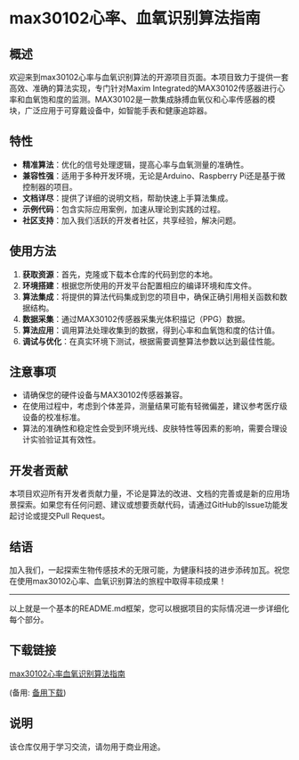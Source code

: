 # max30102心率、血氧识别算法指南

## 概述

欢迎来到max30102心率与血氧识别算法的开源项目页面。本项目致力于提供一套高效、准确的算法实现，专门针对Maxim Integrated的MAX30102传感器进行心率和血氧饱和度的监测。MAX30102是一款集成脉搏血氧仪和心率传感器的模块，广泛应用于可穿戴设备中，如智能手表和健康追踪器。

## 特性

- **精准算法**：优化的信号处理逻辑，提高心率与血氧测量的准确性。
- **兼容性强**：适用于多种开发环境，无论是Arduino、Raspberry Pi还是基于微控制器的项目。
- **文档详尽**：提供了详细的说明文档，帮助快速上手算法集成。
- **示例代码**：包含实际应用案例，加速从理论到实践的过程。
- **社区支持**：加入我们活跃的开发者社区，共享经验，解决问题。

## 使用方法

1. **获取资源**：首先，克隆或下载本仓库的代码到您的本地。
2. **环境搭建**：根据您所使用的开发平台配置相应的编译环境和库文件。
3. **算法集成**：将提供的算法代码集成到您的项目中，确保正确引用相关函数和数据结构。
4. **数据采集**：通过MAX30102传感器采集光体积描记（PPG）数据。
5. **算法应用**：调用算法处理收集到的数据，得到心率和血氧饱和度的估计值。
6. **调试与优化**：在真实环境下测试，根据需要调整算法参数以达到最佳性能。

## 注意事项

- 请确保您的硬件设备与MAX30102传感器兼容。
- 在使用过程中，考虑到个体差异，测量结果可能有轻微偏差，建议参考医疗级设备的校准标准。
- 算法的准确性和稳定性会受到环境光线、皮肤特性等因素的影响，需要合理设计实验验证其有效性。

## 开发者贡献

本项目欢迎所有开发者贡献力量，不论是算法的改进、文档的完善或是新的应用场景探索。如果您有任何问题、建议或想要贡献代码，请通过GitHub的Issue功能发起讨论或提交Pull Request。

## 结语

加入我们，一起探索生物传感技术的无限可能，为健康科技的进步添砖加瓦。祝您在使用max30102心率、血氧识别算法的旅程中取得丰硕成果！

---

以上就是一个基本的README.md框架，您可以根据项目的实际情况进一步详细化每个部分。

## 下载链接
[max30102心率血氧识别算法指南](https://pan.quark.cn/s/d6fa41c00422) 

(备用: [备用下载](https://pan.baidu.com/s/1Fx3ptkSgs0I-qRUW8KolTA?pwd=cncm))

## 说明

该仓库仅用于学习交流，请勿用于商业用途。
